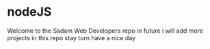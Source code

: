 # nodeJS
Welcome to the Sadam Web Developers repo
in future i will add more projects in this repo
stay turn have a nice day 